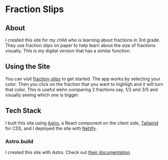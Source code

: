 # Fraction Slips

## About
I created this site for my child who is learning about fractions in 3rd grade. They use fraction slips on paper to help learn about the size of fractions visually. This is my digital version that has a similar function.

## Using the Site
You can visit [fraction-slips](https://fraction-slips.netlify.app) to get started. The app works by selecting your color. Then you click on the fraction that you want to highligh and it will turn that color. This is useful wehn comparing 2 fractions say, 1/2 and 3/5 and visually seeing which one is bigger.

## Tech Stack
I built this site using [Astro](https://astro.build), a React component on the client side, [Tailwind](https://tailwindcss.com) for CSS, and I deployed the site with [Netlify](https://netlify.com). 

### Astro.build
I created this site with Astro. Check out [their documentation](https://docs.astro.build)
